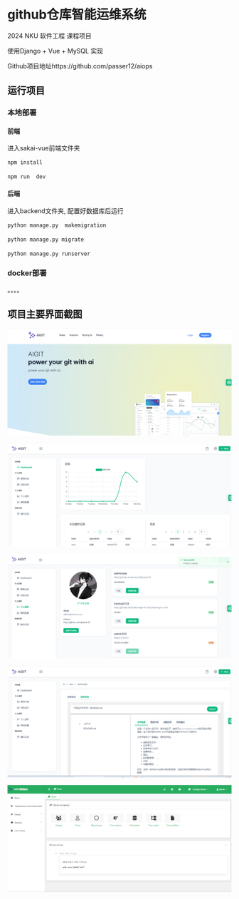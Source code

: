 # github仓库智能运维系统

2024 NKU 软件工程 课程项目

使用Django + Vue + MySQL 实现

Github项目地址https://github.com/passer12/aiops

## 运行项目

### 本地部署

#### 前端

进入sakai-vue前端文件夹

```
npm install

npm run  dev
```

#### 后端

进入backend文件夹, 配置好数据库后运行

```
python manage.py  makemigration

python manage.py migrate

python manage.py runserver
```

### docker部署

。。。。

## 项目主要界面截图

![image-20240706161841160](img/readme/image-20240706161841160.png)

![image-20240706162001376](img/readme/image-20240706162001376.png)

![image-20240706162027765](img/readme/image-20240706162027765.png)

![image-20240706162050648](img/readme/image-20240706162050648.png)

![image-20240706162123632](img/readme/image-20240706162123632.png)
